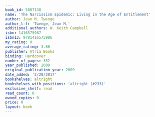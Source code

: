 ```yaml
---
book_id: 5887138
name: 'The Narcissism Epidemic: Living in the Age of Entitlement'
author: Jean M. Twenge
author_l-f: 'Twenge, Jean M.'
additional_authors: W. Keith Campbell
isbn: 1416575987
isbn13: 9781416575986
my_rating: 0
average_rating: 3.66
publisher: Atria Books
binding: Hardcover
number_of_pages: 352
year_published: 2009
original_publication_year: 2009
date_added: '2/28/2017'
bookshelves: altright
bookshelves_with_positions: 'altright (#233)'
exclusive_shelf: read
read_count: 0
owned_copies: 0
price: 0
layout: book
---
```

